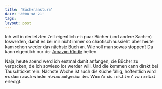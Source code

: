 ```yaml
---
title: 'Bücheransturm'
date: "2008-08-21"
tags: 
layout: post
---
```

<p>Ich will in der letzten Zeit eigentlich ein paar B&uuml;cher (und andere Sachen) loswerden, damit es
bei mir nicht immer so chaotisch aussieht, aber heute kam schon wieder das n&auml;chste Buch an. Wie
soll man sowas stoppen? Da kann eigentlich nur der <a href="http://de.wikipedia.org/wiki/Amazon_Kindle">Amazon Kindle</a>
helfen.</p>

<p>Naja, heute abend werd ich erstmal damit anfangen, die B&uuml;cher zu verpacken, die ich sowieso los
werden will. Und die kommen dann direkt bei Tauschticket rein. N&auml;chste Woche ist auch die 
K&uuml;che f&auml;llig, hoffentlich wird es dann auch wieder etwas aufger&auml;umter. Wenn's sich nicht
eh' von selbst erledigt.</p>
